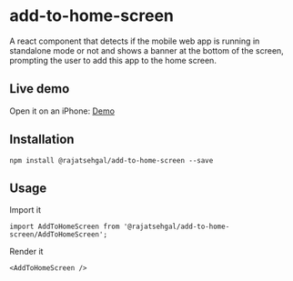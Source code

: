 # add-to-home-screen
A react component that detects if the mobile web app is running in standalone mode or not and shows a banner at the bottom of the screen, prompting the user to add this app to the home screen.

## Live demo
Open it on an iPhone: [Demo](http://rajatsehgal.github.io/add-to-home-screen/)

## Installation
```
npm install @rajatsehgal/add-to-home-screen --save
```

## Usage
Import it
```
import AddToHomeScreen from '@rajatsehgal/add-to-home-screen/AddToHomeScreen';
```
Render it
```
<AddToHomeScreen />
```